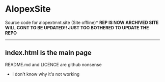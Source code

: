 # AlopexSite

Source code for alopextmnt.site (Site offline)* **REP IS NOW ARCHIVED SITE WILL CONT TO BE UPDATED!! JUST TOO BOTHERED TO UPDATE THE REPO**

-----------------
index.html is the main page
-----------------

README.md and LICENCE are github nonsense

* I don't know why it's not working
